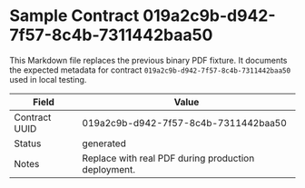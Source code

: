 # Sample Contract 019a2c9b-d942-7f57-8c4b-7311442baa50

This Markdown file replaces the previous binary PDF fixture. It documents the expected metadata for contract `019a2c9b-d942-7f57-8c4b-7311442baa50` used in local testing.

| Field | Value |
| --- | --- |
| Contract UUID | 019a2c9b-d942-7f57-8c4b-7311442baa50 |
| Status | generated |
| Notes | Replace with real PDF during production deployment. |

